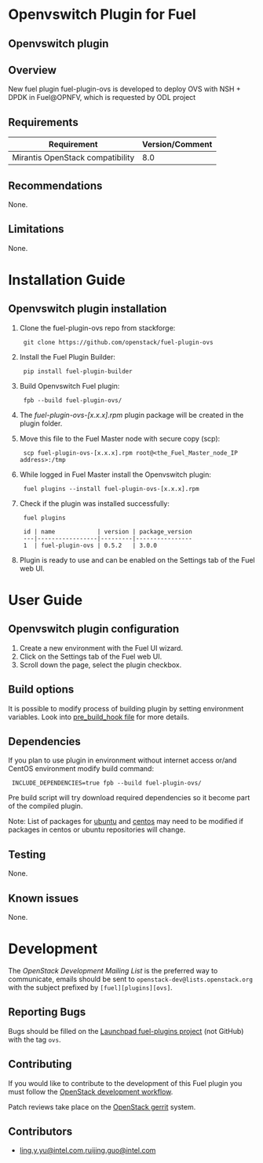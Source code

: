 Openvswitch Plugin for Fuel
================================

Openvswitch plugin
-----------------------

Overview
--------

New fuel plugin fuel-plugin-ovs is developed to deploy OVS with NSH + DPDK in Fuel@OPNFV, which is requested by ODL project

Requirements
------------

| Requirement                      | Version/Comment |
|----------------------------------|-----------------|
| Mirantis OpenStack compatibility | 8.0             |

Recommendations
---------------

None.

Limitations
-----------

None.

Installation Guide
==================

Openvswitch plugin installation
----------------------------------------

1. Clone the fuel-plugin-ovs repo from stackforge:

        git clone https://github.com/openstack/fuel-plugin-ovs

2. Install the Fuel Plugin Builder:

        pip install fuel-plugin-builder

3. Build Openvswitch Fuel plugin:

        fpb --build fuel-plugin-ovs/

4. The *fuel-plugin-ovs-[x.x.x].rpm* plugin package will be created in the plugin folder.

5. Move this file to the Fuel Master node with secure copy (scp):

        scp fuel-plugin-ovs-[x.x.x].rpm root@<the_Fuel_Master_node_IP address>:/tmp

6. While logged in Fuel Master install the Openvswitch plugin:

        fuel plugins --install fuel-plugin-ovs-[x.x.x].rpm

7. Check if the plugin was installed successfully:

        fuel plugins

        id | name            | version | package_version
        ---|-----------------|---------|----------------
        1  | fuel-plugin-ovs | 0.5.2   | 3.0.0

8. Plugin is ready to use and can be enabled on the Settings tab of the Fuel web UI.


User Guide
==========

Openvswitch plugin configuration
---------------------------------------------

1. Create a new environment with the Fuel UI wizard.
2. Click on the Settings tab of the Fuel web UI.
3. Scroll down the page, select the plugin checkbox.


Build options
-------------

It is possible to modify process of building plugin by setting environment variables. Look into [pre_build_hook file](pre_build_hook) for more details.

Dependencies
------------

If you plan to use plugin in environment without internet access or/and CentOS environment modify build command:

     INCLUDE_DEPENDENCIES=true fpb --build fuel-plugin-ovs/

Pre build script will try download required dependencies so it become part of the compiled plugin.

Note: List of packages for [ubuntu](ovs_package/ubuntu/dependencies.txt) and [centos](ovs_package/centos/dependencies.txt) may need to be modified if packages in centos or ubuntu repositories will change.

Testing
-------

None.

Known issues
------------

None.


Development
===========

The *OpenStack Development Mailing List* is the preferred way to communicate,
emails should be sent to `openstack-dev@lists.openstack.org` with the subject
prefixed by `[fuel][plugins][ovs]`.

Reporting Bugs
--------------

Bugs should be filled on the [Launchpad fuel-plugins project](
https://bugs.launchpad.net/fuel-plugins) (not GitHub) with the tag `ovs`.


Contributing
------------

If you would like to contribute to the development of this Fuel plugin you must
follow the [OpenStack development workflow](
http://docs.openstack.org/infra/manual/developers.html#development-workflow).

Patch reviews take place on the [OpenStack gerrit](
https://review.openstack.org/#/q/status:open+project:stackforge/fuel-plugin-ovs,n,z)
system.

Contributors
------------

* ling.y.yu@intel.com,ruijing.guo@intel.com

